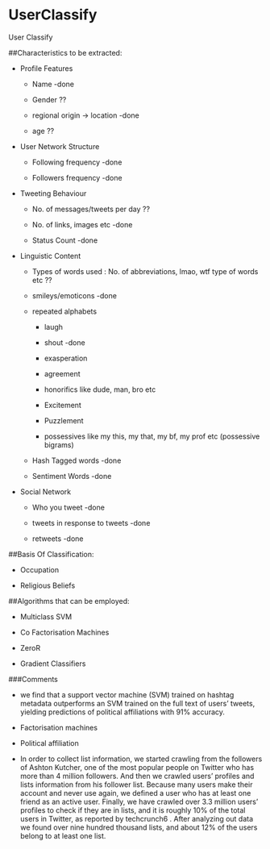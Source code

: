 # UserClassify

User Classify

##Characteristics to be extracted:

* Profile Features

	* Name -done

	* Gender ??

	* regional origin -> location -done

	* age ??

* User Network Structure

	* Following frequency -done

	* Followers frequency -done

* Tweeting Behaviour

	* No. of messages/tweets per day ??

	* No. of links, images etc -done

	* Status Count -done

* Linguistic Content

	* Types of words used : No. of abbreviations, lmao, wtf type of words etc ??

	* smileys/emoticons -done

	* repeated alphabets

		* laugh 

		* shout -done

		* exasperation

		* agreement

		* honorifics like dude, man, bro etc

		* Excitement 

		* Puzzlement

		* possessives like my this, my that, my bf, my prof etc (possessive bigrams)

	* Hash Tagged words -done

	* Sentiment Words -done

* Social Network

	* Who you tweet -done

	* tweets in response to tweets -done

	* retweets -done


##Basis Of Classification:

* Occupation

* Religious Beliefs 


##Algorithms that can be employed:

* Multiclass SVM

* Co Factorisation Machines

* ZeroR

* Gradient Classifiers


###Comments

* we find that a support vector machine (SVM) trained on hashtag metadata outperforms an SVM trained on the full text of users’ tweets, yielding predictions of political affiliations with 91% accuracy. 

* Factorisation machines

* Political affiliation

* In order to collect list information, we started crawling from the followers of Ashton Kutcher, one of the most popular people on Twitter who has more than 4 million followers. And then we crawled users’ profiles and lists information from his follower list. Because many users make their account and never use again, we defined a user who has at least one friend as an active user. Finally, we have crawled over 3.3 million users’ profiles to check if they are in lists, and it is roughly 10% of the total users in Twitter, as reported by techcrunch6 . After analyzing out data we found over nine hundred thousand lists, and about 12% of the users belong to at least one list.

